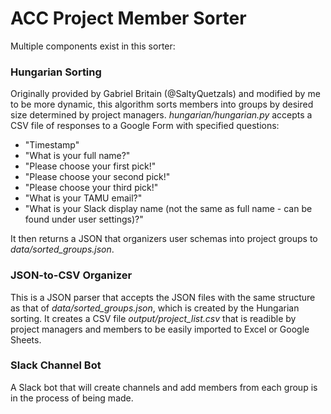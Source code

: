 # ACC Project Member Sorter

Multiple components exist in this sorter:

### Hungarian Sorting

Originally provided by Gabriel Britain (@SaltyQuetzals) and modified by me to be more dynamic, this algorithm sorts members into groups by desired size determined by project managers. _hungarian/hungarian.py_ accepts a CSV file of responses to a Google Form with specified questions:

* "Timestamp"
* "What is your full name?"
* "Please choose your first pick!"
* "Please choose your second pick!"
* "Please choose your third pick!"
* "What is your TAMU email?"
* "What is your Slack display name (not the same as full name - can be found under user settings)?"

It then returns a JSON that organizers user schemas into project groups to _data/sorted_groups.json_.

### JSON-to-CSV Organizer

This is a JSON parser that accepts the JSON files with the same structure as that of _data/sorted_groups.json_, which is created by the Hungarian sorting. It creates a CSV file _output/project_list.csv_ that is readible by project managers and members to be easily imported to Excel or Google Sheets.

### Slack Channel Bot

A Slack bot that will create channels and add members from each group is in the process of being made.
